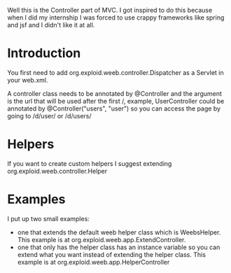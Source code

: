 Well this is the Controller part of MVC. I got inspired to do this because when I did my internship I was forced to use crappy frameworks like spring and jsf and I didn't like it at all.

# Introduction
You first need to add org.exploid.weeb.controller.Dispatcher as a Servlet in your web.xml.

A controller class needs to be annotated by @Controller and the argument is the url that will be used after the first /, example, UserController could be annotated by @Controller("users", "user") so you can access the page by going to /d/user/ or /d/users/

# Helpers
If you want to create custom helpers I suggest extending org.exploid.weeb.controller.Helper

# Examples

I put up two small examples:
* one that extends the default weeb helper class which is WeebsHelper. This example is at org.exploid.weeb.app.ExtendController.
* one that only has the helper class has an instance variable so you can extend what you want instead of extending the helper class. This example is at org.exploid.weeb.app.HelperController